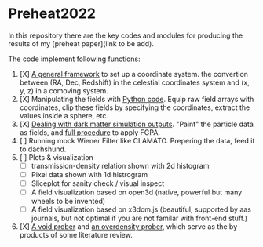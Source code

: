 # Preheat2022

In this repository there are the key codes and modules for producing the results of my [preheat paper](link to be add).

The code implement following functions:

1. [X] [A general framework](./field_util.py) to set up a coordinate system. the convertion between (RA, Dec, Redshift) in the celestial coordinates system and (x, y, z) in a comoving system.
2. [X] Manipulating the fields with [Python code](./field_util.py). Equip raw field arrays with coordinates, clip these fields by specifying the coordinates, extract the values inside a sphere, etc.
3. [X] [Dealing with dark matter simulation outputs](./FGPA.py). "Paint" the particle data as fields, and [full procedure](./handle_dm_sim.ipynb) to apply FGPA.
4. [ ] Running mock Wiener Filter like CLAMATO. Prepering the data, feed it to dachshund.
5. [ ] Plots & visualization
    - [ ] transmission-density relation shown with 2d histogram
    - [ ] Pixel data shown with 1d histrogram
    - [ ] Sliceplot for sanity check / visual inspect
    - [ ] A field visualization based on open3d (native, powerful but many wheels to be invented)
    - [ ] A field visualization based on x3dom.js (beautiful, supported by aas journals, but not optimal if you are not familar with front-end stuff.)
6. [X] [A void prober](./VoidProber.py) and [an overdensity prober](ProtoClusterProber.py), which serve as the by-products of some literature review.
